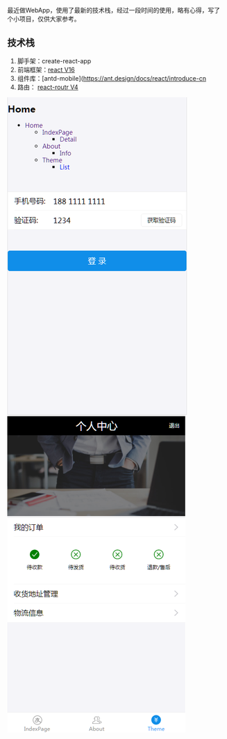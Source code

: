 最近做WebApp，使用了最新的技术栈，经过一段时间的使用，略有心得，写了个小项目，仅供大家参考。


## 技术栈
1. 脚手架：create-react-app
2. 前端框架：[react V16](https://discountry.github.io/react/docs/hello-world.html)
3. 组件库：[antd-mobile](https://ant.design/docs/react/introduce-cn
4. 路由： [react-routr V4](https://mobile.ant.design/docs/react/introduce-cn)

![image](https://github.com/thbgh/RR4demo/blob/master/public/img/home.png)
![image](https://github.com/thbgh/RR4demo/blob/master/public/img/personal.png)

